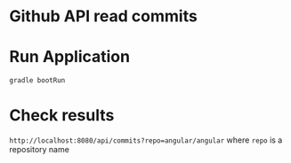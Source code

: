 Github API read commits
========

# Run Application

`gradle bootRun`

# Check results

`http://localhost:8080/api/commits?repo=angular/angular` where `repo` is a repository name